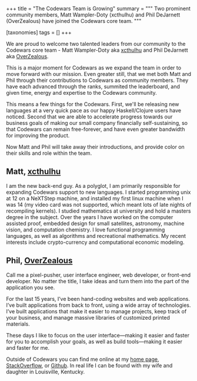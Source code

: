 +++
title = "The Codewars Team is Growing"
summary = """
Two prominent community members, Matt Wampler-Doty (xcthulhu) and Phil DeJarnett (OverZealous) have joined the Codewars core team.
"""

[taxonomies]
tags = []
+++

We are proud to welcome two talented leaders from our community to the Codewars core team - Matt Wampler-Doty  aka [xcthulhu](http://codewars.com/users/xcthulhu) and Phil DeJarnett aka [OverZealous](http://codewars.com/users/OverZealous). 

This is a major moment for Codewars as we expand the team in order to move forward with our mission. Even greater still, that we met both Matt and Phil through their contributions to Codewars as community members. They have each advanced through the ranks, summited the leaderboard, and given time, energy and expertise to the Codewars community. 

This means a few things for the Codewars. First, we'll be releasing new languages at a very quick pace as our happy Haskell/Clojure users have noticed. Second that we are able to accelerate progress towards our business goals of making our small company financially self-sustaining, so that Codewars can remain free-forever, and have even greater bandwidth for improving the product. 

Now Matt and Phil will take away their introductions, and provide color on their skills and role within the team.

## Matt, [xcthulhu](http://codewars.com/users/xcthulhu)

I am the new back-end guy.  As a polyglot, I am primarily responsible for expanding Codewars support to new languages.  I started programming unix at 12 on a NeXTStep machine, and installed my first linux machine when I was 14 (my video card was not supported, which meant lots of late nights of recompiling kernels).  I studied mathematics at university and hold a masters degree in the subject.  Over the years I have worked on the computer assisted proof, embedded design for small satellites, astronomy, machine vision, and computation chemistry.  I love functional programming languages, as well as algorithms and recreational mathematics.  My recent interests include crypto-currency and computational economic modeling.


## Phil, [OverZealous](http://codewars.com/users/OverZealous)

Call me a pixel-pusher, user interface engineer, web developer, or front-end developer.  No matter the title, I take ideas and turn them into the part of the application you see.

For the last 15 years, I’ve been hand-coding websites and web applications.  I’ve built applications from back to front, using a wide array of technologies.  I’ve built applications that make it easier to manage projects, keep track of your business, and manage massive libraries of customized printed materials.

These days I like to focus on the user interface—making it easier and faster for you to accomplish your goals, as well as build tools—making it easier and faster for me.

Outside of Codewars you can find me online at my [home page](http://www.overzealous.com), [StackOverflow](http://stackoverflow.com/users/145185/overzealous), or [Github](https://github.com/OverZealous/). In real life I can be found with my wife and daughter in Louisville, Kentucky.
